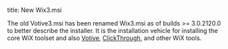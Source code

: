 title: New Wix3.msi

The old Votive3.msi has been renamed Wix3.msi as of builds &gt;= 3.0.2120.0 to better describe the installer. It is the installation vehicle for installing the core WiX toolset and also <a href="votive.html">Votive</a>, <a href="clickthrough.html">ClickThrough</a>, and other WiX tools.
